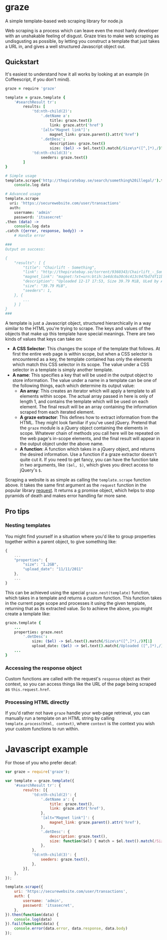 # graze

A simple template-based web scraping library for node.js

Web scraping is a process which can leave even the most hardy developer with an unshakable feeling of disgust.  Graze tries to make web scraping as undisgusting as possible, by letting you construct a template that just takes a URL in, and gives a well structured Javascript object out.  

## Quickstart

It's easiest to understand how it all works by looking at an example (in Coffeescript, if you don't mind).  

```coffee
graze = require 'graze'

template = graze.template {
    '#searchResult tr': 
        results: [
            'td:nth-child(2)':
                '.detName a':
                    title: graze.text()
                    link: graze.attr('href')
                '[alt="Magnet link"]':
                    magnet_link: graze.parent().attr('href')
                '.detDesc':
                    description: graze.text()
                    size: ($el) -> $el.text().match(/Size\s*([^,]*),/)?[1]
            'td:nth-child(3)':
                seeders: graze.text()
        ]
}

# Simple usage
template.scrape('http://thepiratebay.se/search/something%20illegal/').then (data) ->
    console.log data

# Advanced usage
template.scrape
  uri: 'https://securewebsite.com/user/transactions'
  auth:
    username: 'admin'
    password: 'itsasecret'
.then (data) ->
    console.log data
.catch ({error, response, body}) ->
    # Handle error

###
Output on success:

{
    "results": [ {
        "title": "Chairlift - Something",
        "link": "http://thepiratebay.se/torrent/9360343/Chairlift_-_Something",
        "magnet_link": "magnet:?xt=urn:btih:1e4dc0a30c6c413c947bd7df11bc8bd764c3babd",
        "description": "Uploaded 12-17 17:53, Size 39.79 MiB, ULed by Anonymous",
        "size": "39.79 MiB",
        "seeders": 1,
    }, {
        ...
    } ]
}
###
```

A template is just a Javascript object, structured hierarchically in a way similar to the HTML you're trying to scrape.  The keys and values of the objects that make up this template have special meanings.  There are two kinds of values that keys can take on:

- **A CSS Selector**: This changes the scope of the template that follows.  At first the entire web page is within scope, but when a CSS selector is encountered as a key, the template contained has only the elements which match this CSS selector in its scope.  The value under a CSS selector in a template is simply another template.  
- **A name**: This specifies a key that will be used in the output object to store information.  The value under a name in a template can be one of the following things, each which determine its output value:
    - **An array**: This creates an iterator which will apply a template to all elements within scope.  The actual array passed in here is only of length 1, and contains the template which will be used on each element.  The final result will be an array containing the information scraped from each iterated element.  
    - **A graze extractor**: This defines how to extract information from the HTML.  They might look familiar if you've used jQuery.  Pretend that the `graze` module is a jQuery object containing the elements in scope.  Whatever chain of methods you call here will be repeated on the web page's in-scope elements, and the final result will appear in the output object under the above name. 
    - **A function**: A function which takes in a jQuery object, and returns the desired information.  Use a function if a graze extractor doesn't quite cut it.  If you need to get fancy, you can have the function take in two arguments, like `($el, $)`, which gives you direct access to jQuery's `$`.  

Scraping a website is as simple as calling the `template.scrape` function above.  It takes the same first argument as the `request` function in the popular library [request](https://www.npmjs.org/package/request).  It returns a [q](https://www.npmjs.org/package/q) promise object, which helps to stop pyramids of death and makes error handling far more sane.  

## Pro tips

### Nesting templates

You might find yourself in a situation where you'd like to group properties together within a parent object, to give something like:

```javascript
{
    ...
    "properties": {
        "size": "1.2GB",
        "upload_date": "11/11/2011"
    },
    ...
}
```

This can be achieved using the special `graze.nest(template)` function, which takes in a template and returns a custom function.  This function takes in the current page scope and processes it using the given template, returning that as its extracted value.  So to achieve the above, you might create a template like:

```coffee
graze.template {
    ...
    properties: graze.nest
        '.detDesc':
            size: ($el) -> $el.text().match(/Size\s*([^,]*),/)?[1]
            upload_date: ($el) -> $el.text().match(/Uploaded ([^,]*),/)?[1]
    ...
}
```

### Accessing the response object

Custom functions are called with the request's `response` object as their context, so you can access things like the URL of the page being scraped as `this.request.href`.  

### Processing HTML directly

If you'd rather not have `graze` handle your web-page retrieval, you can manually run a template on an HTML string by calling `template.process(html, context)`, where `context` is the context you wish your custom functions to run within.  

# Javascript example

For those of you who prefer decaf:

```javascript
var graze = require('graze');

var template = graze.template({
    '#searchResult tr': {
        results: [{
            'td:nth-child(2)': {
                '.detName a': {
                    title: graze.text(),
                    link: graze.attr('href'),
                },
                '[alt="Magnet link"]': {
                    magnet_link: graze.parent().attr('href'),
                },
                '.detDesc': {
                    description: graze.text(),
                    size: function($el) { match = $el.text().match(/Size\s*([^,]*),/); return match && match[1] }
                },
            },
            'td:nth-child(3)': {
                seeders: graze.text(),
            },
        }],
    },
});

template.scrape({
    uri: 'https://securewebsite.com/user/transactions',
    auth: {
        username: 'admin',
        password: 'itsasecret',
    },
}).then(function(data) {
    console.log(data)
}).fail(function(data) {
    console.error(data.error, data.response, data.body)
});
```
